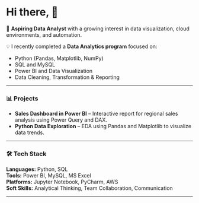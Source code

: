 # Hi there, 👋  

🎯 **Aspiring Data Analyst** with a growing interest in data visualization, cloud environments, and automation.  

💡 I recently completed a **Data Analytics program** focused on:
- Python (Pandas, Matplotlib, NumPy)
- SQL and MySQL
- Power BI and Data Visualization
- Data Cleaning, Transformation & Reporting  


---

### 📊 **Projects**
- **Sales Dashboard in Power BI** – Interactive report for regional sales analysis using Power Query and DAX.  
- **Python Data Exploration** – EDA using Pandas and Matplotlib to visualize data trends.  

---

### 🛠️ **Tech Stack**
**Languages:** Python, SQL  
**Tools:** Power BI, MySQL, MS Excel  
**Platforms:** Jupyter Notebook, PyCharm, AWS  
**Soft Skills:** Analytical Thinking, Team Collaboration, Communication  

---

